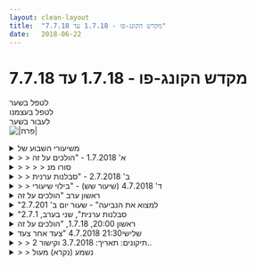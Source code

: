 ```yaml
---
layout: clean-layout
title:  "מקדש הקונג-פו - 1.7.18 עד 7.7.18"
date:   2018-06-22
---
```

# מקדש הקונג-פו - 1.7.18 עד 7.7.18 
לטפל בשער<br> לטפל בעצמנו<br> לעבור בשער<br> <img src="http://www.timg.co.il/tapuzForum/images/Emo39.gif" alt="|פרח|">

<details>
                    <summary>משיעורי השבוע של</summary>
                    המחצית השניה של 2018 התחילה.<br> מה אני רוצה ממני בחצי שנה הזאת?<br> בסדרות אנימה שאני אוהב דמויות שממילא עושות דברים שלא ייאמנו אוהבות להמריץ את עצמן לפעמים במלה &quot;motto&quot;, כלומר &quot;עוד&quot;, או &quot;יותר&quot;.<br> אז motto ריבּ, motto <img src="http://www.timg.co.il/tapuzForum/images/Emo24.gif" alt="|חיבוק|">
                  </details><details>
                    <summary>> > א' 1.7.2018 - "הולכים על זה</summary>
                    בהתחלה:<br> עבדתי עם חששות שהתעוררו בי בימים האחרונים בגלל שלא נזהרתי מספיק, עשיתי משהו נכון וזרמו אלי כמה הצעות-משרה טובות. העבודה הזאת המשיכה ללוות אותי במשך השיעור.<br> אחד הדברים העיקריים האחרים - עבודה טובה עם פורמות (החמישית, השישית, &quot;אגרוף ארוך&quot; הראשונה), שעניינה משום מה עוברים-ושבים ואנשים שישבו שם. נעזרתי גם בחלונות/מראות של הבניין ליד. במיוחד התעניינתי במה זה אומר להיות &quot;גבוה&quot; או &quot;נמוך&quot;, או לא בדיוק נמוך, יותר כמו קרוב לקרקע, במבנה רחב. מה זה משפר, מה זה מאפשר..<br> <br> עם סשה, ניקו, יניב ועדי:<br> תוך תזוזה לרחוב דפנה בחרנו לנו (כל אחד לעצמו) עבודת-דרך מאלה שקיבלנו עד כה, ניסינו לאפשר לנו אותן ברמה גבוהה, להישאר איתן, וכשאנחנו נעלמים לאנשהו ואז נזכרים בהן להדגיש את ההצלחה שמהווה החזרה אל עצמנו, ולהמשיך.<br> במשטח הילדים עם המכשירים ברחוב דפנה, שיפרנו את נעימות מגע כפות הרגליים בקרקע, ואז מצאנו דרכים להביא אליה חלקים אחרים בגוף באופנים שינעימו להם. השתמשתי בזה כדי לצפות באחרים ובעבודה שלהם, למדתי מזה הרבה על מיקומיהם ועל מה שכדאי להם בהמשך.<br> המשכתי עם סשה וניקו (בן לקח את יניב ועדי, וגם בעז שהגיע קצת אחר כך עבד לחוד) - מגע כפות הרגליים בקרקע נהיה עבודת בסיס שחזרנו אליה ויצאנו ממנה בכל מני דרכים - כדי ללמוד בעיטה מבחוץ פנימה ומבפנים החוצה בדרך טבעית וזורמת, כדי להפוך את הבעיטות קלות (אחד העזרים היה נסיון למצוא בעיטה מצליפה שקלה לי, עם מדריך שעומד לפני ומנסה להקשות עלי את החיים, אבל לו קשה כשהוא מסמיק ומתנפח תוך כדי ספירת הבעיטות, ולי קל איתן מאוד), כדי ללמוד לרקד על כפות הרגליים באופן נעים וקל, ועוד.<br> אחרי כן הצטוותתי ליניב, ושיחקנו סוג של תופסת. כדי למנוע מצבים שבהם החלפת זה שתופס וזה שנתפס מהירה מדי מצאנו שרשרת מלים ארוכה (&quot;יניב וריבּ מתחלפים ביניהם בתפקידים&quot; או משהו כזה) שכל אחד מאיתנו יכול להשתמש בה. היו כמה אינטראקציות יפות, בסך הכל הצלחתי יותר בלראות מה קורה, ופחות בלנתב לזה את האנרגיה שבעצם נדרשה לי.<br> <br> בעשיית &quot;חמש החיות&quot; בסבב מתמשך כשהאחרים צופים ובסוף משתפים בחווותיהם כשהסתכלו (בהתחלה עם בן, בעז ויניב ואז עם בעז ויניב), יותר הבחנתי בעצמי מבעבר בעבודות כאלה ויותר יכולתי לשפר דברים מסבב לסבב. שיפור אחד משמעותי היה כשהתחלתי להרחיב את הטווח - גם של התנועות וגם של הראייה. היה לי די קשה להביע את מה שראיתי אצל האחרים ואצלי, נדמה לי שלעתים רחוקות הצלחתי לקלוע במשהו.<br> משום מה בדיוק כשהתחלתי לעשות את הפורמה בפעם האחרונה או זאת שלפניה התנגנו לי בראש המלים הראשונות של &quot;<a href=https://www.youtube.com/watch?v=jx5gbztn-8u target=_blank style=color:blue>סורו מני</a>&quot;, אלה שעוד אופטימיות. זה עזר.<br> <br> בפיסוק הכי רחב שיכולתי להפיק, שהיה היום מינימליסטי משהו אפילו יחסית לבדרך כלל, ניסיתי לשים לב לנשימה ולהיעזר בה, וגם ל/בכל השאר. ממש עינג אותי כמה כל מני הפרעות שהיו בי היו רחוקות מלהפריע לי באמת.<br> <br> בעבודה שהוקדשה בהתחלה לשיפור השמיעה ואז התווסף אליה גם שיפור הראייה, השילוב (שמיעה/ראייה) מאוד עזר. הבחנה בשקט ובתוכו בכמה שיותר קולות בטווח כמה שיותר רחב, ואותו דבר פחות או יותר במופע הראייתי שלו.<br> <br> עם בעז ויניב בתוך המתקן המסתובב, ניסיתי להיות לגמרי כן, ולהבחין בפער בין מה שקורה בתוכי לבין מה שאני מביע כלפי חוץ. נכלל בזה גם להסתכל בעיניים שלהם, ובאיזשהו שלב הם יכלו גם לדבר (אני לא). זה היה, לרוב, מאוד נח ונעים. אנשים זה דבר יפה.<br> <br> עם בעז, בן ויניב, הפנינו את תשומת ליבנו למה שיש בחוץ ולמה שיש בפנים. בו זמנית, ובסיוע אמירת ההברות &quot;in&quot; ו&quot;out&quot; לפעמים.<br> <br> בן עזר לי עם כמה שאלות ממקדות.<br> האם אני מוכן שביולי אתקדם באמנות הלחימה יותר מבכל החודשים האחרים עד כה?<br> באמנות הריפוי?<br> באמנות היצירה והגשמה?<br> בלהתעורר?<br> בשיהיה לי נעים ורגוע?<br> הוספתי לרשימה הזאת גם את אחד הדברים שהתמקדתי בהם ב&quot;מטה הקסמים&quot; בתחילת השיעור, שאין לי שם בשבילו - משהו כמו לשבץ לי מטרות באופן שמתחשב במי/מה שאני באמת, כך שמעט מאוד מהן מאפשר גם הרבה הרבה דברים אחרים - מן תגובת שרשרת מדוייקת שכולה טוב.<br> <br> כשנשארתי בסוף כמעט לבד ואז לבד, ניעור בי לכמה רגעים אושר גדול. או התגלה, אולי יותר נכון להגיד. אני לא יודע להגיד במדוייק תוצר של מה מכל הדברים זה היה, אבל בטוח חלק משמעותי מזה נבע מזה שהזדמן לי לשבת כמה דקות בשקט ולהקדיש אותן למה שסיפרתי עליו בהתחלה, הזהו עם החששות והמשרות, כנראה כבר במצב שבו זה היה יותר אפקטיבי.<br> ה&quot;עוד&quot; שצורף לקוד השיעור התגלה באופן (בלתי) מפתיע:<br> <br> &quot;<b>ובכן, על מה באפשרותך להחליט ללכת, שיעורר בך שמחה אדירה?<br>  <br> כלומר, מה צריך מבחינתך להיות התוכן שמאחורי המלים &quot;הולכים על זה&quot;, בכדי שתתעורר בך שמחה עצומה?</b>&quot;<br> <br> מקצת לשבע עד כאחת עשרה ועשרים.
                  </details><details>
                    <summary>> > > > סורו מנ</summary>
                    <a href='https://www.youtube.com/watch?v=jx5GBztN-8U' target='_blank' style='color:blue;'>https://www.youtube.com/watch?v=jx5GBztN-8U</a><br><br><font color='maroon'>כתובות אינטרנט נלוות:</font><br><a href='https://www.youtube.com/watch?v=jx5GBztN-8U' target='_blank'>סורו מני</a>
                  </details><details>
                    <summary>> > ב' 2.7.2018 - "סבלנות ערנית</summary>
                    מקצת לשבע וחצי.<br> <br> <br> <b>פה במלואי</b><br> שכחתי את הטלפון בבית, זה היה מהנה מאוד. שמתי לב לחלק ממני שכאילו מופקד אצל המכשיר הזה כל הזמן, ועכשיו, כי שכחתי אותו, הוחזר לי. הסתכלתי בזה גם בנושאים אחרים ואצל אנשים אחרים. (עכשיו, כשאני יושב מול המחשב וכותב את זה, אני מזהה שוב ושוב שאני מפקיד משהו ממני אצל המכשיר הזה ובעוד דברים, ומושך את עצמי מהם בחזרה אלי באופן אקטיבי שוב ושוב.)<br> <br> <br> עם רפאל:<br> <br> <b>מצפן לגן עדן</b><br> ניגשתי ל&quot;מפריענים&quot; בתוכי בכמה דרכים. הבחנתי בזעירות שלהם ובמרחב סביבם ובהם, בזה שאני יכול להיעזר בהם כדי &quot;להרחיב את הגבולות&quot; שלי.. <br> הסתכלתי בכלל באפשרות שלי להיעזר בדברים שכאילו מיועדים למחוץ אותי אבל עוזרים לי לגדול, לגלוש עליהם, להתפתח.. איך למשל עוזר לי זה שאני לא במן &quot;גן עדן&quot; מוגן לגמרי מהפרעות כל הזמן? נזכרתי בסיפורים בודהיסטיים על מקומות שהבריות חיים בהם בלי שום הפרעות, הכל טוב, אבל גם לא מקבלים הזדמנויות לצמוח. נזכרתי גם בסיפור ההתבגרות המוגנת של סידהרתא, ההיתקלות הראשונה שלו במה שמעבר לחומות, המסע שזה הוביל אותו אליו והתרומה שלו לו ולאחרים. (התפיסה שלי את הסיפור הזה התעדכנה במשך העבודה הזאת: קודם ראיתי בסביבה שסידהרתא התבגר בה בעיקר את האספקט המנוון, עכשיו נוסף גם זיהוי של המסע הגדול שלו כ&quot;חזרה&quot; לגן עדן שהתוודע לרסיס שלו כבר בילדותו - רק באופן לאין ערוך יותר מלא. לא רק זייפו בשבילו גן עדן, גם סיפקו לו מצפן.)<br> <br> ההתכוונות אל המקום שנעביר בו את השיעור היתה נעימה וערה. רפאל היה הממונה העיקרי עליה. היא הביאה אותנו על מעל המרינה, מקום שהיה בדרך כלל קריר, שקט ונעים היום. גם שאר האנשים בשיעור הגיעו לשם מאוחר יותר.<br> התקדמנו בדרך גם בשני תחומים שעלו בשיעור משותף קודם שלנו, זו שכינינו &quot;עד 2&quot;, וזו של הרחבת החושים בזמן קרב. עזר לי זיהוי של <b>מפגש שני התחומים, כשאני לגמרי כאן</b>: האנרגיה שלי נגישה לי, ערוצי החישה שלי צלולים ורחבים, עיבוד הקלט לא מופרע, וכן הלאה.<br> <br> הנחינו את עצמנו בסבב, כך שיהיו לנו גם עבודות פנימיות וגם חיצוניות (תנועה, לחימה). לא הקפדנו מדי על הסדר או היינו טהרנים מדי בחלוקה ל&quot;פנימי&quot; ו&quot;חיצוני&quot;, לפעמים זה התערבב באופן מוצלח מאוד.<br> <br> בתנועה שמטרתה לשפר את השלווה, עזרה לי עבודה עם טכניקת הריבוע. מצאתי ש<b>תחימת המרחב החיצוני והפנימי שלי</b> מסייעת לי מאוד כרגע, שברגע הנוכחי זה ממש נחוץ לי. והעבודה גם היתה חיה במיוחד - הנקודה הבאה לנוע אליה ממש זהרה עבורי כל פעם. <br> עזר לי מאוד גם כשרפאל כיוון אותנו בשאלות מנחות - בעיקר זו שבדקתי בעקבותיה כמה התקדמתי עד כה בסולם מ-1 עד 10 (מצאתי שהעבודה לפני השימוש בריבוע קידמה אותי בחצי והעבודה עם הריבוע בעוד 2), ומה זה 10 בשבילי (השאלה הזאת קידמה אותי בעוד 2 מייד ואחרי כן בעוד).<br> <br> בתנועה בעיניים עצומות (הסתובבות במרחב, פורמות, תנועות אחרות..) עזרו לי במיוחד <b>תפיסת הריק סביבי</b>, לדעת איפה אני ממוקם ביחס לסביבה, השמיעה, <b>שימוש בכפות הידיים כבמעין מחושים ואחר כך שימוש כזה בכל הגוף שלי</b>.<br> <br> זיהינו את <b>השפע שהמסגרת הצרה-יחסית של &quot;חוקי איגרוף&quot; מאפשרת</b>, והתמקצענו בכמה דברים שבחרנו. <br> נעזרנו בצורות עבודה כגון אחד מתקיף והשני רק חומק (זה שחומק סופר בקצב שמתאים לו מאחת עד עשר, ושולט ככה במשך העבודה), אותו דבר אבל בלי ספירה כשההגעה היא בצמד חבטות, וקרב איגרוף שבו מי שמצליח להגיע בחבטה שנראית לו משמעותית מעלה בקול רם את מונה-החבטות-היעילות של עצמו, והקרב נגמר כששנינו הגענו לכמות חבטות-משמעותיות שבחרנו מראש.<br> בין עבודות, איפשרנו לעצמנו לראות את ההפרש שעוד נותר בין מה שהשגנו בעבודה עד כה, לבין קרב איגרוף ברמה שאנחנו מעוניינים להגיע אליה.<br> <br> ב<b>קרב ידיים עם מגע מרפא</b>, לקח לי זמן להתאפס על זה שמבחינת הלחימה ההבדל היחיד הוא בזה שהמגע מרפא. אני עדיין רוצה להגיע אליו ולהיות מוגן לחלוטין, כרגיל.<br> העלה מאוד את רמתי כש<b>חשתי שאני מגיע אליו דרך/באמצעות המרחב</b> - לא רק באמצעות הידיים. דמיינתי, או חשתי, באנרגיה שאני שולח אליו מטפלת בו, ומלבד השימוש בה לריפוי זה גם עזר לי להבחין, לנוע נכון, להגיע, לנתב אותנו איך שרצוי.. כשגם <b>חשתי בהתכוונות דומה שמופנית ממנו אלי</b>, זה העלה את רמת העבודה שלי בעוד דרגה. <br> <br> בזמן מדיטציה מופלאה שבסיסה ישיבה שקטה בכיסא מול הים (בעיניים עצומות) ויש בה גם שמירה פעילה על נוחות מירבית, מצאתי/הייתי כדור אור לבן בתוכי, סביבי, ובגודל תל אביב. ככדור אור לבן, הייתי גם <b>סביבת ריפוי</b> לכל מה שבתוכי וסביבי.<br> <br> התיימנתי עוד קצת ב<b>לגשת אל כל מני רגעים במשך היום בדיעבד</b>, לקבל מהם כל מה שיש להם לתת לי, ואם מתאים - גם לעדכן אותם ככה שיהיו יותר מאירים, יותר מועילים.<br> התיימנתי בזה גם עם רגעים שהיו זה עתה, אחרי שהתבוננתי במשהו בסביבה המיידית שלי,<br> ואז גם בזמן אמת, בלי חלוקה להתבוננות ולקבלה. הכל מתקבל בשלמות ומאיר כבר עכשיו.<br> <br> עד סביבות עשר.
                  </details><details>
                    <summary>> > ד' 4.7.2018 (שיעור שש) - "בילוי שיעורי</summary>
                    החלפתי את שיעור שמונה בשיעור שש כדי להגיע לפעילות מסויימת בערב. כשהגעתי לגן חסידי אומות עולם ישי כבר היה בו, והמשכנו ביחד לגג גן העיר.<br> זה היה שיעור משמח ועדין (שהושפע גם מזה שזה היה שיעור יום רביעי הראשון של ישי - חלקתי איתו בשמחה רבה את ההרגשה של &quot;חדש וקצת מוזר&quot;) שהוביל בין השאר באופן טבעי להתקדמות בעבודה עם הפרעות למיניהן.<br> <br> אחד הדברים הבולטים בו היה פרוצדורה פשוטה ויעילה להתרחקות ממצב של הזדהות רבה עם הפרעה כלשהי, למקום יותר נייטרלי ומאפשר. זיהיתי אותה בבהירות יוצאת דופן, כך שיכולתי לחלוק אותה עם ישי בלי &quot;להעביר&quot; לו שום דבר, תוך מעקב פשוט אחרי הדבר הזה כמו שהוא אצלנו כרגע. הדיוק והיעילות בעבודה שלנו איפשרו לנו, לתחושתי, ללמוד למקם את עצמנו טוב ביחס להפרעות פנימיות, באופן שחרג בהרבה מלמידת פרוצדורה מסויימת.<br> <br> הפרוצדורה הקטנה שלמדנו כוללת את השאלה &quot;האם מפריע לי ש..&quot; באיזשהו נוסח.<br> היא מתייחסת למצב שבו כבר יש בי משהו שמפריע לי, וברור לי שהוא מפריע לי. למשל, יש בי כעס או בלבול וזה מפריע לי מאוד.<br> אני יכול לשאול לגבי זה: &quot;האם מפריע לי שהבלבול שלי מפריע לי?&quot;, כדי ליצור אצלי מרחק כזה מההפרעה הראשונית, שמאפשר לי להבחין בה &quot;מבחוץ&quot;, לא להיטרד ממנה, ואם אני עדיין רוצה בכך - לפעול ביעילות רבה יותר בנוגע למה שיוצר אותה - במקרה הזה בלבול.<br> גם אם התשובה איננה &quot;לא&quot;, ונראה לי שכן, מפריע לי שיש בי הפרעה כלשהי, זה מציב אותי במקום מועיל יותר. אוקיי, אז מפריע לי שיש בי הפרעה כלשהי. עם זה כבר אפשר לעבוד. או לחילופין, אפשר לעשות &quot;צעד נוסף לאחור&quot; ולשאול אותי לגבי ההפרעה הזאת, האם מפריע לי שיש בי אותה.<br> גם כשמישהו &quot;נתקע&quot; במישור ההבנה הלוגית של השאלות, ומתבלבל מזה שיש פה מן רקורסיה כזאת של &quot;האם מפריע לי שמפריע לי ש..&quot; שקשה לו לעקוב אחריה, זה יכול להיות בלבול מועיל, שמסמן התרחקות מההפרעה המקורית והתייצבות במקום חדש שממנו אפשר לעשות יותר.<br> <br> דוגמא פשוטה:<br> מפריע לי מאוד היחס לפלסטינים, ואני מוצא את עצמי &quot;שאוב&quot; לזה.<br> אני שואל את עצמי: האם מפריע לי שהיחס לפלסטינים מפריע לי?<br> אני מזהה שלא, למעשה משמח אותי שיש בי את הגישה הזאת, אני גאה בה, אני רוצה בה.<br> זאת עמדה פנימית עדיפה על המקום שהתחלתי בו. ממנה, אני פחות נוטה להתמרמר &quot;על ריק&quot; ויותר נגיש לי לפעול ביעילות בעניין היחס לפלסטינים, אם אני מעוניין בכך.<br> <br> כללתי בשיעור שלי את הפעילות המאוחרת יותר שבגללה הקדמתי אותו, שהתחילה בשמונה והסתיימה בעשר. היא כללה, לא רק אבל גם, כל מני דברים שעלו לי על העצבים, וסיפקו לי הזדמנויות ליישם עליהם את מה שלמדתי בתחילת השיעור.<br>
                  </details><details>
                    <summary>ראשון ערב "הולכים על זה</summary>
                    שעת התחלה 17:30<br> <br> עבודה עם התשובה <a href=http://www.tapuz.co.il/communa/viewmsgcommuna.asp?communaid=1718&msgid=56742573 target=_blank style=color:blue>לשאלה הזו</a>. <br> היה לי קשה ומבלבל, סוג של התנגדות להנחיה (״את תשובתי אין הרבה טעם לקרוא במצב השני. היא תהיה כך חסרת משמעות למדי.״ ) שתשים אותי במצב של אי הצלחה, שעוד לא הגעתי לרמה הזו שלשמור על ״רמה 3״ רציפה.<br> התכתבות עם עבודת האיפשור העצמית. קילוף, מין קריעה של חבילה עוברת במסע לגלות את ״האני״ .<br> אני לא יודע את רמת הצלחתי, אך כן הרגשתי שהאיכות הזו מלווה אותי עד סוף היום.<br> <br> היה לי מקרה שממש חיזק את ״הדרור״ העברתי רעיון מעין נקודה לזוגתי על המציאות הלא נעימה שהיא חווה מהסביבה שהיא שיתפה אותי, במהלך הדרך ראיתי (דרור הרגיש) שזה לא נעים לה. בזמנים קודמים דרור הרגיש היה לוקח מושכות ומנסה לכסות וללכת חזרה ( כנראה שהיה מסתבך בדרך ) בהווה הרגשתי שהנקודה שאני מעביר אינה שיפוטית (מהסובייקט שלי ) אלא נפגשת עם המציאות - הסביבה (הסובייקטים האחרים ). היייתי שלם איתה, עם הנקודה. היה שלב שהחליט ללכת ולהעביר את הנקודה והייתה בהרגשתי הצלחה.<br> <br> <br> בדיקה היכן השיעור פוגש את המטרות שלי שאותן אני מחפש כרגע, ויש נגיעה בכל אחת מהמטרות.<br> עבודה עם פורום שאלות ותשובות, רצון לשימוש נרחב יותר. <br> <br> אימון אגרופים הגיע לסירוגין בין קריאה לקריאה בין העמקה להעמקה. השתפרות בדיוק וזריזות.<br> <br> <a href=http://www.tapuz.co.il/communa/viewmsgcommuna.asp?communaid=40780&msgid=57087236 target=_blank style=color:blue>מדדי דרור לשיעור</a> :<br> הנאה:2<br> למידה:3<br> <br> שעת סיום : 19:00<br> <br>
                  </details><details>
                    <summary>"למצוא את הנביעה" - שעור יום ב' 2.7.201</summary>
                    הגעתי: 6:25 – סיימתי: 8:20<br> משת&#39;: יואב, אינגריד, רמי – מנחה: יואב<br> <br> הגעתי לשיעור עם לא מעט רעש בראש ומאבק פנימי ליצור לעצמי את האווירה הרצויה.<br> המאבק הזה המשיך בצורות שונות לכל אורך השיעור, התקשיתי להתרכז חלק מהזמן.<br> הרבה עבודה על גמישות, תשומת לב למצב הפנימי, עידוד זרימה וקלילות.<br> יואב ניגש אלי באמצע השיעור ותשאל אותי על:<br> -&nbsp;&nbsp;&nbsp;&nbsp;נושא התרגול שלי<br> -&nbsp;&nbsp;&nbsp;&nbsp;מטרת התרגול<br> -&nbsp;&nbsp;&nbsp;&nbsp;כיצד נראה השלב הבא שלי באימון<br> -&nbsp;&nbsp;&nbsp;&nbsp;האם יש בזה הנאה?<br> זה הבהיר לי עד כמה אני נמנעת מהנאה במאבק שלי. זה עזר לי להרפות במידה מסויימת.<br> בסיום השיעור יצאתי עם הרבה יותר שלווה ואור והנאה מאשר בתחילת השיעור, גם אם זה עדיין רחוק ממה ששאפתי להגיע אליו.<br> יצאתי עם תחושה שצצו פתאום קשיים חדשים. כנראה שאני מתקדמת.<br> עוד תובנה: עני רוצה להתמקד יותר בלאפשר ופחות בלהיאבק ולהתאמץ.<br> שוב נהניתי לעמוד על הגלגל הגדול המסתובב אנכית. מדמיינת שאני מתחילה להרגיש כמו גולש בים. בביטוחון, בקלילות ובלי פחד – הישג אדיר עבורי.<br> יש לי תחושה שאני מתחילה למצוא את הנביעה! <img src="http://www.timg.co.il/tapuzForum/images/Emo13.gif" alt=":-)">
                  </details><details>
                    <summary>"סבלנות ערנית", שני בערב, 2.7.1</summary>
                    היינו אני מיכל ושיר ביחד כשמיכל מנחה אותנו. <br> <br> יכול להיות שבהתאם ליום יום שלי לאחרונה בו אני לא רוצה לעשות כלום וגם באמת לא עושה הרבה, גם בשיעור לא ממש רציתי לעשות שום דבר. <br> <br> לא הייתה הנחיה מוגדרת, אז פשוט ישבתי או עמדתי עם עצמי בניסיון (וגם בלי ניסיון) לראות מה אני רוצה, או איך אני עוזר לעצמי. <br> <br> מעניין להיווכך שבלי הנחיות ספציפיות, פשוט לא היה לי שום דבר שבא לי, או רעיון איך לעשות לעצמי טוב. <br> <br> אני במין ימים כאלה. שלא יודע בהם מה אני רוצה, מה לעשות עם החיים שלי, מה הקשר שלי לאנשים בחיים שלי וכו&#39;...
                  </details><details>
                    <summary>ראשון 20:00, 1.7.18, "הולכים על זה</summary>
                    התחלתי את השיעור בנקודה שונה מברגיל - רח&#39; דפנה בסמוך לתלמידים אחרים בשיעור. משך השיעור 20:10-22:45<br> <br> מה תרגלתי במהלכו:<br> - התבוננות על עצמי.<br> - דילוגים מכרית לכרית, להודיע כשזיהיתי שיפור בכך.<br> - תפיסה והתחמקות עם בן, ואח&quot;כ עם יניב. ניסיתי בהתאם ליכולתי, תוך שאני משתדל להגן על עצמי ומנסה להבין למה התרגיל ניתן לי, ומה אני יכול ללמוד מזה.<br> - עבודה מיטיבה עם מס&#39; תנועות, שניתנו לי בהדרגה.<br> - ישיבה בפיסוק רחב ככל שאני יכול.<br> - יצירה חופשית של השיעור שלי.<br> - עם בן, יניב וריב, בסבב - כל אחד בתורו מציג את פורם &quot;5 החיות&quot;, ולאחר כל הצגה כזו, כל אחד אומר מה ראה/חווה, כאשר זה שהציג אומר אחרון. בפעם הראשונה שהצגתי לא הייתי בטוח שאזכור את כל התנועות, כך שהופתעתי ושמחתי לשמוע מבן שהוא מעולם לא ראה אותי עושה את הפורמה ברמה כזו. בהמשך הרגשתי שהצלחתי להשתחרר מאיזה לחץ פנימי ולהשתפר עוד.<br> - עמידה עם יניב וריב על קרוסלה. נסיון שלא להניע אותה. התבוננות בעיניהם של שותפיי לתרגיל ונסיון להיות כנים. היה לי לא כל כך נוח בהתחלה. התחלנו בלי לדבר. בהמשך יניב ואני יכולנו גם לדבר. לשים לב לפער בין מה שבתוכי לבין מה שמוצג כלפי חוץ. חוויתי קושי רגשי בתרגיל ותחושה שאני לא בסדר. בשלב מסוים נזכרתי וחוויתי הקלה.<br> - בישיבה - מתוך מודעות לשקט שקיים, הקשבה לכל מה שנמצא בסביבה, אפילו רחוק מאד.<br> &nbsp;&nbsp;הוספת הראייה באופן דומה.<br> - התבוננות על הסביבה הפנימית והסביבה החיצונית ומודעות לפער בינהן. לזה נוספה הצבעה במילה IN/OUT כדי לתת דגש לסביבה מסוימת. לא הבנתי את זה נכון, לא קלטתי שממשיכים לשים לב לשתי הסביבות כל הזמן, שההצבעה רק מדגישה.<br>
                  </details><details>
                    <summary>שלישי21:30 4.7.2018 "צעד אחר צעד</summary>
                    השיעור היום היה לעשות רצף של משימות שהוכנו עבורי אישית, במקום להגיע לנקודת המפגש הרגילה.<br> <br> מתוך המייל שנשלח אליי לקראת השיעור:<br> <br> &quot;יש לבצע בשלווה וביעילות את רצף המשימות הספציפיות שהכנתי לך אישית, ברשימה מטה...&quot;<br> <br> &quot;<b>המשימות של חגי</b><br> 1. המשך להפיק תועלת עמוקה יותר ויותר, מהמאמר הזה, מהמאמר הזה ומהשרשור הזה.*<br> 2. בין היתר בעזרתם, הפוך בעדינות את היומיום שלך למרחב נעים ומרגיע של תקשורת, לימוד וצמיחה.<br> 3. התבונן על רגשי הנחיתות ורגשי העליונות בעודך זוכר שכולם שווים זה לזה ושערכו של האדם איננו משתנה מלידה ועד מוות אלא נשאר תמיד כפי שהוא.<br> למידה משחררת&quot;<br> <br> ---------<br> *הכוונה היא לטקסטים הבאים:<br> <br> מילים מכוונות חלק מהמציאות הפנימית שלנו:<br> <a href='https://www.facebook.com/notes/1127376217354345' target='_blank' style='color:blue;'>https://www.facebook.com/notes/1127376217354345</a> <br> <br> לנסות זה להצליח:<br> <a href='https://www.facebook.com/notes/889550624483460' target='_blank' style='color:blue;'>https://www.facebook.com/notes/889550624483460</a> <br> <br> שאלות בנוגע לנוכחות/להיות בעכשיו/מיינדפולנס:<br> <a href='http://www.tapuz.co.il/communa/ViewmsgCommuna.asp?Communaid=1718&msgid=56742573<br> <br> (ח.ה)<br> ---------<br> <br> טוב.' target='_blank' style='color:blue;'>http://www.tapuz.co.il/communa/ViewmsgCommuna.asp?Communaid=1718&msgid=56742573<br> <br> (ח.ה)<br> ---------<br> <br> טוב.</a> אז כבר ביום שני בערב הלכתי להדפיס לעצמי את הטקסטים הנ&quot;ל כדי שיהיו לי נוחים יותר לעבודה וגם כדי שיהיו זמינים לי<br> כשאני מחוץ לבית. ביום השיעור, תכננתי להתחיל מוקדם את העבודה, כבר בצהריים, אבל חוויתי מצוקה ומתח והרבה רעש פנימי<br> ולא היה בידי מספיק יכולת לשבת ולעשות את זה. חיכיתי שיעבור קצת ויצאתי החוצה. נסעתי לכיכר רבין והתיישבתי במרפסת<br> הגדולה מול העריה המשקיפה ע להכיכר ושם התחלתי לעצמי את השיעור.<br> <br> הרגשתי חוסר שקט ואי רצון לעבוד וללמוד... מן לחץ כזה, כאילו וואי כמה חומר... באיזו איכות לעבוד?, כמה לעבוד?, מה עכשיו...<br> כן רציתי ללמוד אבל רציתי גם לא להיות שם ממש. היה בתוכי מאבק על איזה סטנדרט להעמיד לעצמי עכשיו של למידה והתפתחות, רציני<br> כזה, זורם יותר (קצת &quot;חפיף&quot; כזה...) או משהו אחר, כי למה לסבול? חלק ממני ניסה להרגיע חלק אחר. מצד אחד רציתי לעשות את המיטב, מצד שני, המיטב שדמיינתי לא היה לי כיף. המיטב היה מן דמיון כזה של עצמי יושב שעות ומתרגל לעומק כל דבר, שם לב למלא דברים... בכל זאת קיבלתי הרבה חומר. החלטתי לא לסבול יותר מדי ופשוט להשלים את המשימות בקצב שנוח לי ותוך כדי עבודה להרגיש מה נכון.<br> <br> עם המאמר הראשון לגבי &quot;דיבור לעצמי&quot; היה לי טוב... העמקתי בזה והמשכתי עם זה גם אחרי השיעור כשאני אומר &quot;מעולה&quot;<br> ושם לב לרבדים שונים במציאות, ברגע הזה. גם עם השאלה ממרחב השאלות והתשובות עבדתי גם אחרי השיעור, שם לב לעצמי<br> שהוא לא המחשבות, מודע... מתרווח, נהנה שם וכו&#39;. זכור לי שקראתי את התשובה של בן שם בעבר ואף נדמה לי שנאמר לי שהוא מיועדת<br> גם לי, או בעיקר לי או משהו כזה. זה היה לי &quot;באחורה של הראש&quot;, הזכרון הזה. וגם המחשבה לנסות לזכור למצוא את זה ולקרוא את זה. <br> אז כן, זה התאים לי, המשימה הזו. ובאמת, אחרי שקראתי את התשובה אמרתי לעצמי &quot;ואי איזו תשובה אש&quot;. זה באמת נהדר, משלים לי<br> הרבה נקודות בצורה נהדרת. כמובן שהדפסתי את כל השרשור, כולל התשובות של אחרים, הדיונים שם וכו&#39;, קראתי הכל ונהניתי ולמדתי מזה.<br> <br> בנוגע לטקסט &quot;לנסות זה להצליח&quot;, פשוט זכרתי שאני שונא את המאמר הזה. הרבה התנגדות לתכנים. מתנגש לי עם הרבה<br> עמדות פנימיות. כאילו משהו בי מנסה לעבוד עליי, לעשות עליי איזה טריק מחשבתי ולהראות לי שהכל שושנים למרות שיוצא לי חרא לפעמים<br> ואני נכשל ולא עושה. כאילו מה. אני פשוט דפוק במשהו וזהו. איך בדיוק זה הצלחה?! חח... אז ראיתי את זה, ובקריאה שניה של הטקסט הזה<br> נפתח לי עוד משהו בנוגע לזה, כל מיני דברים... וחוויתי יותר את מה שהטקסט מצביע עליו.<br> <br> אחר כך עברתי ליישם את מה שלמדתי ככה באופן חופשי, לראות איך זה יכול להיטיב את היומיום שלי... לשים לב לנהדרות, לשים לב לעצמי...<br> <br> המשימה האחרונה הייתה לי גם מאתגרת. בכלל לא הבנתי למה אומרים לי שכל בני האדם שווים. למה שווים? לא נכון. יש שווים יותר ויש פחות.<br> מה... יש אנשים יותר מודעים\ מוצלחים וכו&#39;. למה שלא יהיה שוני בשווי בין בני האדם? כאילו... למה האמירה שכולם שווים לא שווה לאמירה שאנחנו לא שווים... בקיצור, אחרי שהסתכלתי טוב יותר דרך המסננת של הדעות שלי ראיתי יותר טוב את הקיטלוגים השונים שאני עושה לבני אדם, איפה אני מאמין שמישהו נעלה על מישהו אחר ולמה. שמתי לב שכל אלו הם רק נסיבות. תכונות. מקרה, ברוב הפעמים. אחד נולד יותר גבוה, אחד יותר ככה אחד אחרת... אחד רכש מיומנות מסויימת ואחד אחרת. אחד נמצא בגיל כזה ואחד בגיל אחר. כל הדברים הללו הם נסיבות ולא הדבר עצמו. אבל החיה עצמה, היא אותה חיה. כאילו, למה שקוף אחד יהיה שווה יותר מאחר, למשל? זה חיה, וזה חיה... אז אנחנו שונים בעקבות נסיבות שונות אבל המהות עצמה &quot;אדם&quot; (על כל מה שיש בזה וכל הצורות להסתכל על זה) זה אותה מהות, אותם פוטנציאלים, וזה לא משתנה.<br> <br> מ19:50 עד 22:00. גג העיריה.
                  </details><details>
                    <summary>> > 2 תיקונים: תאריך: 3.7.2018 וקישור..</summary>
                    <a href=http://www.tapuz.co.il/communa/viewmsgcommuna.asp?communaid=1718&msgid=56742573 target=_blank style=color:blue>שאלות בנוגע לנוכחות/להיות בעכשיו/מיינדפולנס:</a><br> <br> <a href='http://www.tapuz.co.il/communa/ViewmsgCommuna.asp?Communaid=1718&msgid=56742573' target='_blank' style='color:blue;'>http://www.tapuz.co.il/communa/ViewmsgCommuna.asp?Communaid=1718&msgid=56742573</a>
                  </details><details>
                    <summary>> > נשמע (נקרא) מעול</summary>
                    
                  </details><details>
                    <summary>> > > > נהדר, תודה</summary>
                    
                  </details><details>
                    <summary>"צעד אחר צעד" יום שלישי 03.7.2018 21:2</summary>
                    השיעור התחיל בשעה 21:23 לאחר שכיומיים בערך לפני היו לי הכנות שונות אליו.<br> כצעד ראשון פעלתי עם הגוף ומודעות לו מתיחות מסויימות, פעולות של כל הגוף כיחידה אחת, שירי תנועה מכמה אומניות סיניות (נגיד טאי&nbsp;&nbsp;צי, או&nbsp;&nbsp;סגנון מסויים של נמר) כמו כן השתמשתי בכדור פיזיו, נשענתי עליו עם הבטן וזזתי איתו מעט קדימה ואחורה.<br> לאחר מכן, עבדתי עם הטקסט הבא:<br> <a href='http://www.tapuz.co.il/Communa/ViewmsgCommuna.asp?Communaid=18195&msgid=55909337<br> אני' target='_blank' style='color:blue;'>http://www.tapuz.co.il/Communa/ViewmsgCommuna.asp?Communaid=18195&msgid=55909337<br> אני</a> בלי עבודה, עם שלושה ילדים קטנים, מחפש דירה ואשתי עדיין לא חזרה מהעבודה, כלומר פוטנציאל לחץ מאוד גדול, אחד הדברים שעשיתי בעבודה הזאת היה לשים לב איך לאורך כל השנים ממש כמו קריאה אוטמואטית וולא תשומת לב, גם בעבודה ובתחומים נוספים פעלתי מתוך תחושה של כפיה אוטומציה וחוסר ברירה.<br> העבודה הייתה יחסית ארוכה, סדר גודל של שעה ולקראת סופה התחלתי להרגיש בנוסף לכך מטענים רגשיים ומחשבתיים שונים שהשתנו או פורקו, גם רגיעה פיזית שלא חשתי כבר מספר חודשים.<br> עברתי לעבוד עם הלינק הבא:<br> <a href='https://www.facebook.com/notes/889550624483460<br> העבודה' target='_blank' style='color:blue;'>https://www.facebook.com/notes/889550624483460<br> העבודה</a> עם התוכן שבלינק&nbsp;&nbsp;הייתה משחררת בחרתי שלושה נושאים לעבוד עליהם : (עבודה ויחס לעבודה, דירה ויציבות, ומשפחה ויחס למשפחה)<br> והצלחתי גם מתוך הלחוץ שאני נמצא בו&nbsp;&nbsp;לייצר תחושה של שלווה ויצירה, לסיום בחרתי מטרות קטנות שאיתן עבדתי ואמשיך לעבוד ביום למחרת (ובכלל) על מנת לתרגל את יכולת הגשמת המטרות שהייתה חלק מהלינק.<br> היה שעיור מצויין ועמוק וכמובן שמה שנכתב כאן הוא חלקיק מהידע שניתן להעביר בטקקסט שלא לדבר על ידע שניתן להעביר בכלל.<br> <br>
                  </details><details>
                    <summary>רביעי 20:00 4.7.2018 "בילוי שיעורי</summary>
                    הגעתי לאיזור נק&#39; המפגש ב19:14<br> <br> התחלתי את השיעור ב19:40<br> <br> המשך התעמקות בהרפיית הגוף. הבנה טובה יותר של מה זו הרפיה עלתה בי: תשומת לב שעוברת בגוף<br> ומזהה מה לא בחרתי באופן אקטיבי שיהיה בי כרגע. זה לא חייב להיות רק &quot;מתח בשרירים&quot; אלא פשוט משהו <br> כמו &quot;כל מה שאני לא זקוק לו עכשיו&quot;. בטח יש לזה עוד רבדים...<br> <br> חמשת החיות: עושה בצורה מאד שונה מהצורה שלימדו אותי. מאד טוב לי עם מה שאני עושה. זה מעצים אותי ומרגיע<br> אותי. הבעתי את הכוונה לכך שזה יעשה לי טוב עוד לפני שעשיתי את זה, ידעתי מה אני רוצה להרגיש, וכשעשיתי את התנועות<br> זה פעל כמו קסם. <br> <br> קצת רעש פנימי שנלווה לכך: &quot;אז מה זה פורמת חמשת החיות?&quot; &quot;כמה עוד אפשר לשנות את זה וזה יהיה הפורמה?&quot; &quot;מה המהות של סיווג משהו כפורמה?&quot; כאלה. אומר לעצמי טוב, אפשר לשאול את זה במרחב השאלות והתשובות. אחר כך מחליט שזה פשוט רעש פנימי מציק ולא מקדם, לא שאלה כזו שבאמת מחפשת תשובה אלא שאלה שמגיעה מפחד כזה שאני לא אבין, לא אתקדם, לא אדע... ובמציאות, זה בכלל<br> לא משנה (כרגע, סביר שזו שאלה מעולה לשאול) במציאות אני פשוט עושה משהו וחווה את התוצאות שלו באופן מיידי.<br> <br> עבודת רגליים מתחת גובה המותניים: מסתכל בעיניים של הפרטנר ומנסה לראות גם את הרגליים, את הכל. להישאר מפוקס על העיניים ועל הכל. מנסה לחזות לאן הוא ייצא אליי, מתי הוא ייצא אליי. שם לב גם שבסיס העבודה שלי הוא נעים ונוח, טוב לי בגוף. נדמה לי שכשבסיס העבודה נעים ורגוע לי אז גם העבודה שלי נפתחת כזה, נכנס מימד של קלילות, מיומנות, אמנותיות, כיף, זרימה... כאילו זו לא אותה רמה בכלל. באחת אני מכווץ<br> ואיטי ובשניה אני רפוי וזורם...<br> <br> הנחייה מבועז: להרגיש מה הייתי עוד רוצה שיהיה לי בשיעור כדי שירגיש לי שיעור יותר שלם, ולעשות את זה. חושב על קרב מלא, על חזרה על כמה פסקאות שהיו לי משמעותיות שקראתי אתמול בשיעור... מנסה להרגיש עוד... ונזכר במדיטציה של להרגיש את עצמי ככדור אור לבן.<br> עושה את זה כמה שניות ואז מחליפים לי עבודה.<br> <br> הזזות: ממשיך לחקור את סביבת העבודה הזו. אני מוצא הרבה משווי משקל ע&quot;י ניקו ורואה את זה כהזדמנות ללימוד, איך אפשר <br> לעבוד מול אדם גדול וחזק ממני פיזית בהרבה.<br> <br> סיימתי ב21:05<br> עזבתי את המקדש ב21:30<br> <br> <br> <br>
                  </details><details>
                    <summary>> > המלצה בעניין תחילות וסיום שיעורי</summary>
                    לנסח &quot;השיעור שלי התחיל/הסתיים&quot; ולא &quot;התחלתי/סיימתי את השיעור&quot;.<br> <br> פשוט מפני שלמלים יש כוח הכְוונה ועל-ידי הניסוח המדוייק יותר, אתה מזכיר לעצמך שזה לא אתה שמתחיל לעצמך או שמסיים לעצמך, כמו שזה לא אתה שמעביר לעצמך את השיעור. זה יסייע לך להישאר זה שמקבל את השיעור, שעובר את השיעור, מפני שבלעדי זה, לא יהיה (או יהיה פחות) מי שמקבל את השיעור...<br> <br> אל תדאג להעברת השיעור, הוא מועבר לך כבר (כולל התחלה וסיום) - לתלמיד נשאר רק להיענות, רק ללמוד.<br><br><table width='70%' cellpadding='0' cellspacing='0' bgcolor='#C6C7C6'><tr><td height='1'></td></tr></table><br><b>מדברים על מדיטציה:</b> <a href="http://forums.tapuz.co.il/meditation" target="_blank">http://forums.tapuz.co.il/meditation</a><br/><br/>לומדים את אמנות המדיטציה: <a href="http://www.ThePracticalMeditation.com" target="_blank" rel=nofollow>www.ThePracticalMeditation.com</a><br/>לומדים את אמנות היכולת: <a href="http://www.MagicalChanging.com" target="_blank" rel=nofollow>www.MagicalChanging.com</a>
                  </details><details>
                    <summary>"לעבור למפלס הבא" – שעור יום ד' 4.7.201</summary>
                    התחלה: 6:35 – סיום: 8:30<br> משת&#39;: יואב, תרצה, שני, אינגריד, רמי<br> מנחה: יואב, בן, אינגריד<br> <br> הגעתי לשיעור בשלווה, אחרי שעות שינה מצומצמות ביותר, עם תחושה מועקה כבדה שהחלה כבר יום קודם. בשלב זה כבר היה לי ברור שהמועקה הזו היא סוג של אנרגיה &quot;כלואה&quot; ובלתי נגישה.<br> הנושא שלווה אותי במהלך השיעור הוא: לפתח את היכולת להכיל את כל האנרגיה שבתוכי ולהפוך אותה לזמינה עבורי ומיטיבה ומעצימה. <br> במהלך השיעור המופלא הזה למדתי כמה דברים חדשים:<br> -&nbsp;&nbsp;&nbsp;&nbsp;להפוך את ההנחיה/ המצב שבו אני מונחית למשהו רציף ומיטיב בצורה עמוקה ויציבה – טיפ של בן: מומלץ, כשאני התבקשתי להנחות את האחרים, שהם לא יחושו בכך לפני כן (למשל בזה שאני בודקת שוב ושוב מה השעה כדי לדעת מתי בדיוק להתחיל). <br> -&nbsp;&nbsp;&nbsp;&nbsp;להתבונן פנימה ולחבק את כל מה שיש שם כדי להפוך את זה לחלק מהזרימה הפנימית שלי<br> -&nbsp;&nbsp;&nbsp;&nbsp;ללמוד לשים לב למכלול האנרגיות הזה ולהכיל אותו בכל עת ע&quot;מ שאוכל להשתמש בהם למשל בסיטואציה של קרב<br> -&nbsp;&nbsp;&nbsp;&nbsp;להמשיך לתרגל את יכולות האפשור שלי – של רגשות כמו פחד והתרגשות. בקרב אגרופים עם יואב גיליתי כמה אני פוחדת לתת לו מכה משמעותית. הצלחתי להשתפר במידה ניכרת.<br> בסיום השיעור הרגשתי בטוחה וחזקה ושמחה. היה קסום.
                  </details><details>
                    <summary>"בילוי שיעורי", רביעי אחרה"צ, 4.7.1</summary>
                    פעם ראשונה שיש לי שיעור קונגפו נוסף בשבוע.<br> <br> באיזשהו שלב בתחילת השיעור שמתי לב למעין ערפל שעופף אותי, ואלחר שביטאתי זאת יכולתי יותר להיות עם זה ועם ההנחיות במקביל וזה יותר לא לקח את כל תשומת הלב.<br> מעניין ומלמד לראות שרק כשנתתי מקום לתחושת הערפל הזו, משהו בי נרגע והתמסר.<br> <br> שני תרגילים משמעותיים מהשיעור: 1. בשכיבה, ידיים מונחות ישרות מעל הראש ועולות לאט לאט לאט מעלה, ואז יורדות באותו קצב מטה אל צידי הגוף, ושוב עולות, הפעם מצידי הגוף מעלה, ויורדות בחזרה אל מעל הראש.<br> <br> התרגיל הזה פיקס אותי והרגיע אותי. נהננתי מהאיטיות ומהמאמץ.<br> <br> 2. האם מפריע לי שמפריע לי? נגיד שיש ערפל בתוכי, האם זה מפריע לי? נגיד שכן, האם מפריע לי שמפריע לי? <br> <br> השאלה הזו ממש זרקה אותי למקום של שקט ומרחב מוגברים.<br> <br> בסוף השיעור כל אחד (היינו אני וריב) הלך מהמקום בו היינו תוך שהוא ממשיך לעצמו את השיעור עד תומו.<br> בשלב זה נהנתי מהתחושה שאני בשיעור תוך שאני מתקדם אל עבר האוכל שרציתי לאכול במקום שנקרא &quot;ריינבו&quot; שקרוב לאיפה שהיה השיעור.<br> הרגשתי את האהבה שיש לי עכשיו לאנשים, את היכולת יותר להעריך יופי, את השלווה היחסית ששרתה בי.<br> <br> בזמן שאכלתי קבב טבעוני על אורז עם קצת ירקות בצד, השיעור שלי הסתיים. היה זה ב-18:45. הוא התחיל לדעתי קצת לפני 17:30.
                  </details><details>
                    <summary>שני 2.7.18 בוקר ״למצוא את הנביעה</summary>
                    זמן התחלה בנקודת המפגש 06:20 בוקר יפהפה. <br> אני מחליט לשבת ולתת לעצמי ליהנות מהיופי הזה. השילוב של קרני האור והעננים יוצר אפקטים קסומים.<br> אני בריכוז נעים ב06:50 אני מנחה את אינגריד לשנות מיקום לה ולרמי. מעמיק את האחיזה שלי במגוון של שינויי מיקום. <br> מזהה איזו רתיעה פנימית מההליכה המשותפת עם תרמילי הגב. שווה לחקור למה. <br> הדשא קצת רטוב ולא נעים. שינוי מיקום למתקן במרכז הגן. עבודה עדינה עם המתקן. <br> תרגול שאלה ישירה עם רמי. אני מתבונן בתשובה שלו גם כאילו היא מכוונת אותי להמשך השיעור שלי. <br> זה מוסיף עניין ומשפר לי את הקשב. (תרגול מעניין, כשמישהו מספר על עצמו, לראות בזה סוג של הכוונה, לבדוק פיתוח נוסף) <br> רמי בעבודה על פורמות, עבדנו גם יחד על סוגי אגרופים שונים עם כפפות. <br> חקירה משותפת עם אינגריד על העבודה שלה. היה מעניין לראות את המודעות שלה. <br> חיפוש אחרי תרגול שיהיה משמעותי וגם מהנה. מהדהדת לי התפיסה של חשוב מול לא מהנה, כאילו זו סוג של עובדה.<br> שיתופים, עבודה פנימית - נקודות היזכרות והיטענות להמשך היום. <br> סיום שיעור 08:20
                  </details><details>
                    <summary>רביעי 4.7.18 בוקר "לעבור למפלס הבא</summary>
                    שעת תחילת השיעור 06:30 קמתי עייף, הגעתי מאוחר, לקח לי זמן למצוא חניה. הכל לאט. <br> מגיע לנקודת המפגש, הגברת קשב. פוטנציאל של שדרוג הרגע הזה, בעזרת מה שזמין לי. <br> בדיעבד זה הרבה, באותו רגע זה נראה לי מעט. <br> מתבונן קצת בעובדה שאני אמור להעביר את השיעור. מרגיש לי ״תיק״ <br> למה תיק? להתחיל להחליט מה לעשות<br> למה אתה צריך להחליט מה לעשות? אני אמור להעביר הנחיות לי ולשאר המשתתפים.&nbsp;&nbsp;<br> היית מעדיף להיות לבד? לא, נראה לי שהנוכחות של הפרטנרים בהחלט מרחיבה את מגוון האפשרויות. <br> לאט לאט אני משדרג את החוויה שלי עם התחושה שהשיעור עובר דרכי, מגיע למצב של הנאה מהעובדה. אופס כמעט הגיע הזמן. <br> עם הגעת רמי שינוי מיקום. שני בצד השני של הצומת, אני בוחר לגשת אליה ולא לסמן. הליכה לכיוון שני מהנה ומתגמלת. לא שום דבר שמזכיר טרחה. ליהפך, הזדמנות. <br> שינוי מיקום, בן מגיע. דברים שהגיעו אליי:<br> האתגר שבלנסות להסתיר את העובדה שהשיעור עובר דרכי, עד הרגע האחרון. לא חשוב, אבל יכול לשמש זירה להשתפרות במגוון של מיומנויות. (הערכת זמן כדוגמה) חשוב מול מעניין, מהנה, מצמיח, מאתגר.<br> עבודות בסיס - בעיטות, הדגמה של טכניקה, היכולת שלי לשדרג את העבודה בעזרת נוכחות, בלמידה אקטיבית, בלהיות פתוח למה שהתרגול מציע, צמצום התנגדות. <br> שיפור המוגנות שלי - עבודה משותפת עם אינגריד, שיפור המוגנות. עבודה מאתגרת עם הפרטנר. אינגריד אתגרה מאד את היכולת שלי להגן על עצמי תחת ההנחיות של התרגיל. הכח שבהדגמה, ברגע שבן הראה הדגמה קצרה של פחות משתי שניות, עבר מידע נוסף, במהירות ובתמציתיות במקום בתמלול.<br> שיחה חופשית - להיטיב את מצבי ואת המצב של הפרטנר שלי בעזרת שיחה. דגש כיפי. נעזרתי במודעות, קשב, פוטנציאל. <br> סיום שיעור 08:30<br> קוד השיעור - הגיע אליי לקראת סוף היום, עם זאת במהלך היום, חוויתי מעבר למפלס הבא, בתחום משמעותי עבורי. מקסים.
                  </details><details>
                    <summary>שני ערב 2.7.18 "סבלנות ערנית</summary>
                    שיעור שהחל עבורי בשעה 19:30 והסתיים בסביבות 22:30<br> רובו עבר עלי בחברת חיים שהתארח ושני<br> <br> עקבות<br> תנועה כמכשיר של ריפוי, למידה ויצירה<br> <br> עמידה סטאטית מול שקיעה מופלאה<br> <br> בתוך ים האנרגיה.<br> <br> נמנע מהמלכודת של לתת למצבי הרוח להשפיע על ההנחיה<br> וממלכודות של השוואה, תחרות. עף בהנאה יחד איתם. מתאמן. לומד. <br> <br> להשמיע שיר בתוך ראשי. לשמוע אותו באמת. כאילו הדלקתי רדיו. לשים לב לרגעים שבהם זה נחלש או הופך למשהו אחר. ליהנות ממנו ולקבל את האנרגיה שלו. להחליף שיר. ושוב פעם. להיזכר באותו אופן ברגעים מצויינים מהיום יומיים האחרונים. להריץ אותם במדיה פלייר הפנימי שלי. <br> <br> מדייק במיקומים שבהם אני רוצה לעמוד ושהם יעמדו בהם. בחירת המיקום הקסום. <br> <br> שיפור הבעיטות בשלושה. <br> <br> תודה!!<br>
                  </details><details>
                    <summary>יום שני 2.7 בוקר "למצוא את הנביעה</summary>
                    קפיצה גדולה בלעבוד על פורמה שאני מחבר.<br> הבריאה שלה הייתה איטית ואפילו עם נסיגות,<br> לא ששמתי לב לזה בזמן התהליך, זו שפיטה<br> של הסתכלות בדיעבד.<br> הגעתי אליה וקבעתי אותה יותר ויותר, תוך כדי <br> שאני משפר את העמידה, כוון כף הרגל, הבעיטות,<br> המוגנות, הגמישות, העוצמה, השמוש המעשי שלה<br> ועוד. באיזה שלב התחיל רצון להדגים וללמד את <br> האחרים בשיעור, זיהיתי אותו, נהניתי ממנו,<br> ולא פעלתי להגשמתו.<br> עבודה טובה הייתה בגלגולים.
                  </details><details>
                    <summary>יום ד בוקר 4.7 "לעבור למפלס הבא</summary>
                    השיעור התחיל בדרך לפגישה. יואב החל את השיעור.<br> דווקא אינגריד התבוננה פעמיים בפלאפון והוא בכלל לא.<br> כשקראתי את הדווח שלו ראיתי שהוא עבד על זה.<br> הוא הלך בשלב ראשון לקרוא לשני, מה שנכנס לדיון<br> שעבר אצלי כבר מזה שהתאספנו ב 2 ריכוזים, אם אין<br> איזה טעם בלהקל על מי שיאסוף אותנו בבחירת מקום<br> השהיה לקראת האספות. כלומר כשאני מגיע ראשון,<br> פתוחות לכאורה לפני 4 פינות. כאשר אני שני, מידת היעילות<br> עשוייה לקבוע שאצטרף לראשון.<br> הדיון עדיין לא נסגר, מאחר וצריך לדון בתועלת של האפשרות<br> לפעול במקום נפרד למתאמן, אם זו ההנחייה הפנימית שלו לתרגיל.<br> עברתי דיון פורה ומלמד עם שני בקשר לשדרוג השימוש<br> ביומן השיעורים ומרחב השאלות והתשובות. הגיע מידע חשוב<br> ביותר, ואני מקווה לישם חלק ממנו. למשל לא ראיתי את<br> היות שני הערוצים בעצם סוג של מחוברים ולא באמת כל אחד<br> עולם שונה.<br> עברתי העמקה בהבנה איך ומתי לדווח על צורך לסיים את השיעור<br> מוקדם עקב אילוצים. שלהגיד את זה בתחילת השיעור זה מאוחר.<br> התחלתי לעבוד על גלגלוני, והבנתי שאני יכול להיעזר בפתיחה<br> הרגליים תוך כדי. אעבוד על זה בהמשך, כי מיד לאחר שהתחלתי<br> סיימתי את השיעור.<br> בנוסף מאוד נעזרתי והתקדמתי בשיחה חופשית, ובלראות ולשמוע<br> את הפרטנר יותר בפתיחות וללא לחץ במה אומר.<br> עברתי חימום מעולה, ואהבתי להעביר גם לשני, ולקבל ממנה.
                  </details><details>
                    <summary>"בילוי שיעורי" רביעי בשמונה בער</summary>
                    היה אחלה שיעור עם בועז, חגי וניקו<br> הגעתי לנקודת המפגש בערך בשבע וארבעים והתחלנו שלוש דקות אחרי.<br> בנקודת המפגש תרגלנו את התנועות הראשונות של חמשת החיות (משום מה שכחתי את אחת התנועות וזה ממש תסכל), תנועות מעגליות והרפיית הגוף. תוך כדי הליכה לנקודת השיעור המשכנו לתרגל הרפיית הגוף. התחלקנו לזוגות ועבדנו על סימוני רגליים בפלג גוף תחתון - אותה עבודה מלפני שני שיעורים. (ניסתי ליישם את הדגשים מאז)<br> לדעתי הלך די בסדר אבל כמובן שיש מקום לשיפור.<br> למדנו טכניקת חסימת אגרוף עם הסטה בצורת איקס ושליחת מרפק לפרטנר, תרגילי גמישות ומשחק הוצאה משיווי משקל והתחלפות בזוגות.<br> לאחר מכן עבודה פנימית: הקשבה לנשימה, לרצונות שלנו והקשבה לגוף.<br> <br> השיעור נגמר באזור תשע. תודה!
                  </details><details>
                    <summary>"הולכים על זה" ראשון 1.7.18 20:0</summary>
                    שיעורי מתחיל באיזור 19:30<br> אנו בדרך לגן<br> למצוא עבודה פנימית לזמן ההליכה עד ההגעה לגן ולסמן באצבע צרדה כאשר מצאתי<br> בהגיענו,<br> הנחיה לחוש את רצפת הגומי המיוחדת, להעזר בה<br> להכריז על איבר שאנו רוצים שיגע ברצפה<br> <br> יניב, אני ובן<br> הנחיה להתבונן בעיניים לי וליניב<br> הנחיה להרגיש את הפחד, את הבושה<br> לאפשר<br> להרגיש את השלווה שמאחוריהם,<br> ששם אנו יודעים שהכל בסדר<br> ושזה בסדר להרגיש כך<br> עבודה עם כנות<br> <br> הנחיה לתרגל 10 דברים<br> <br> 1. פיסית. כושר. הנאה גדולה מהגוף והתפתחותו<br> 2. בעיטות<br> 3. אגרופים<br> 4.תנועות הגנה חיצוניות באופן ספונטני<br> 5. ריקוד פורמות 1 ו- 2<br> 6.שיווי משקל<br> 7. נשימה. לחוש, לאפשר<br> 8.ריפוי דרך תנועה ונשימה<br> 9. עדינות דרך תנועה<br> 10. עבודה עם זכרון, מה היה השיעור<br> <br> שיעורי מסתיים באיזור 21:00
                  </details><details>
                    <summary>3.7.18 שלישי ערב "צעד אחר צעד</summary>
                    שיעור מהבית. אפשר להתחיל לבצע משימות כבר מהערב הקודם. <br> <br> קצת עבודת עיניים. <br> קריאה ביומן השיעורים וכתיבה.<br> חקר משמעת עצמית. לחשוב על &quot;להשמע לעצמי&quot;, ולא להאבק בעצמי. <br> <br> מגלה שאני בעיקר עייף כל הזמן. ולא רוצה לעשות כלום חוץ מלישון, ולפעמים לבהות בכל מיני פידים באינטרנט וסרטים כדי שהמוח שלי ירגיש שבע. <br> <br> כ40 דקות. נחמד.<br><br><table width='70%' cellpadding='0' cellspacing='0' bgcolor='#C6C7C6'><tr><td height='1'></td></tr></table><br><img border=0 src=../tapuzforum/images/Emo42.gif><br><br><b>יש בי אהבה והיא תנצח.</b><br><br><br><a rel=nofollow href=http://blog.tapuz.co.il/pathoftheone target=_blank style=color:black>http://blog.tapuz.co.il/pathoftheone</a>            <br><br>
                  </details><details>
                    <summary>יום ג' - ערב - "צעד אחר צעד" - 3.7.1</summary>
                    בהשראת השיעור הקודם בו עבדתי עם אורי על קרבות ידיים, המשכתי הפעם בביתי להתאמן על סגנון הנחש<br> <br> שנתן לי השראה בעבודת הידיים שלי, הרגשתי ונוכחתי באפקטיביות העולה של עבודת הידיים שלי מול יריב דמיוני<br> <br> והדבר נתן לי חשק להמשיך לעבוד על כך ולבחון זאת בפעם הבאה כשתהיה לי הזדמנות יחד עם פרטנר.<br> <br> תודה !
                  </details><details>
                    <summary>> > תודה! שאלות נוספות</summary>
                    איך היה?<br> כמה זמן נמשך?<br> איפה התקיים?<br><br><table width='70%' cellpadding='0' cellspacing='0' bgcolor='#C6C7C6'><tr><td height='1'></td></tr></table><br><b>מדברים על מדיטציה:</b> <a href="http://forums.tapuz.co.il/meditation" target="_blank">http://forums.tapuz.co.il/meditation</a><br/><br/>לומדים את אמנות המדיטציה: <a href="http://www.ThePracticalMeditation.com" target="_blank" rel=nofollow>www.ThePracticalMeditation.com</a><br/>לומדים את אמנות היכולת: <a href="http://www.MagicalChanging.com" target="_blank" rel=nofollow>www.MagicalChanging.com</a>
                  </details><details>
                    <summary>> > > > תשובות</summary>
                    היה מאוד טוב עם תחושה של התקדמות ופוטנציאל גבוה להמשך התפתחות של עבודת הנחש.<br> השיעור היה בסלון ביתי.<br> אם אינני טועה השיעור נמשך כשעה וקצת.<br>
                  </details><details>
                    <summary>יום שלישי 3.7 "צעד אחר צעד</summary>
                    <img src="http://www.timg.co.il/tapuzForum/images/Emo41.gif" alt="|*|"> אפשרות להשתמש באומנות הקריאה באופן זמין יותר עבורי, זה היה גילוי משמח לראות את האפשרות הזו זמינה יותר <br> <br> <img src="http://www.timg.co.il/tapuzForum/images/Emo41.gif" alt="|*|"> מנוחה ושקט לעיניים. ניסיון קריאה לאחר מכן הרגיש שונה לגמרי, כמו מנוחה על הטקסט.<br> <br> <img src="http://www.timg.co.il/tapuzForum/images/Emo41.gif" alt="|*|"> הכרת תודה בשני מעגלים. מעגל פנימי ומעגל חיצוני, מדיטציה נעימה עם הדימוי הזה.
                  </details><details>
                    <summary>> > תודה, מתי השיעור התחיל ומתי הסתיים</summary>
                    <img src="http://www.timg.co.il/tapuzForum/images/Emo13.gif" alt=":-)"><br><br><table width='70%' cellpadding='0' cellspacing='0' bgcolor='#C6C7C6'><tr><td height='1'></td></tr></table><br><b>מדברים על מדיטציה:</b> <a href="http://forums.tapuz.co.il/meditation" target="_blank">http://forums.tapuz.co.il/meditation</a><br/><br/>לומדים את אמנות המדיטציה: <a href="http://www.ThePracticalMeditation.com" target="_blank" rel=nofollow>www.ThePracticalMeditation.com</a><br/>לומדים את אמנות היכולת: <a href="http://www.MagicalChanging.com" target="_blank" rel=nofollow>www.MagicalChanging.com</a>
                  </details><details>
                    <summary>שני ערב 2.7 "סבלנות ערנית" - פורמה ורוקדתתת!</summary>
                    <b>חלק מההנחיות</b><br> שלושת צדדי השיעור שלך היום הם: &quot;ישי&quot;, &quot;שיר&quot; ו&quot;מיכל&quot;.<br>  <br> הניחי לכל אחד משלושת צדדי השיעור להתפתח בטבעיות; והיי גורם עוזר בכל אחד משלושתם, היכן שכדאי.<br>  <br> את מקבלת מטרה מיוחדת נוספת לכל אחד מצדדי השיעור שלך להערב<br> <br> ....<br> .....<br> .....<br> .....<br>  <br> אני ממליץ לך לא לחשוב על המטרות האלה יותר מדי במהלך השיעור, אם בכלל, אלא לתרגל את אמנות התכנות העצמי:<br>  <br> לתכנת את עצמך מבעוד מועד, בעזרת דמיון התוצאה הרצויה והנאה ממנה (לדוגמה..........................)<br>  <br> ולאחר שהתענגת עליה בלבך, להניח לה, לשכוח ממנה. לתת אמון שהיא תוכנתה במערכת שלך והחלה להתגשם.<br>  <br> למידה נעימה!&quot;<br> <br> בריכת גורדון הנהדרת.<br> <br> <b>מה שקיבלתי</b><br> הצלחתי/השתפרתי בלהניח במקום לשלוט.<br> הרבה מהשיעור יצא לי להיות עם שיר וישי עבד בצד.<br> יצא לי לשאול אותו פעמיים אם הוא צריך עזרה/העצמה במשהו.<br> <br> נהניתי מאד לאמן את שיר בפורם חמש החיות לבקשתה, זה קידם אותי גם מאד.<br> עשה לי טוב גופנית, פנימית. נהדר.<br> <br> אחר כך שמתי מוזיקה ונהניתי כל כך לרקודדדדדד<br> הזעתי וקפצתי ושמחתי<br> הייתי עם אנרגיית שיא בשעה 22:00 בלילה כשריב ואסא סיימו (וישי ושיר השיעור שלהם הסתיים עוד לפני)<br> אבל כולם הלכו<br> ולא חשתי נוח להישאר לבד ולרקוד ‏<img src="http://www.timg.co.il/tapuzForum/images/Emo23.gif" alt="|לב|"><br> <br> מה שמעניין, ששבוע אחר כך היה לי מלא זמן לרקוד לבד, והייתי באנרגיה אחרת וגם הפריעה לי משפחה שהיתה שם<br> ושבוע אחרי לא נהניתי מהריקוד כמו כרגיל<br> זה דרש מאמץ<br> <br> ובשיעור הזה הריקוד היה קל, מלהיב ורק נתן לי אנרגיה.<br> קפיצות, ריקוד, בעיטות, בלט תנועות יפות.<br> כמה אושר.<br> <br> היה לי שיעור מממממש ממממממממממממממממממממממממממממממש נפלאאאאאאאאאאא<br> יצאתי מאד מחוזקת פיזית ורגשית<br> כאילו התנקיתי מהרבה דברים<br> והרגשתי קלה קלה קלה קלהלללללללה<br> ומלאת אנרגיה<br> <br> חשתי המון הודייה כלפי השיעור<br> עצמי<br> התלמידים האחרים<br> בן<br> <br> תודההההה!
                  </details><details>
                    <summary>> > המצב הפיסי והרגשי שיצאתי מהשיעו</summary>
                    איתו, ובמהלך השיעור חוויתי<br> זה המצב האידיאלי שהייתי רוצה לחוות כל שיעור :)
                  </details><a href="javascript:history.back()">בית</a>
